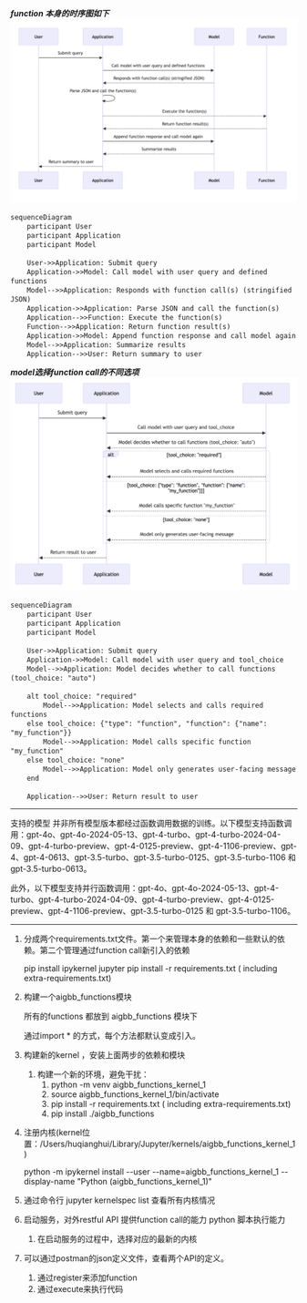 ***function 本身的时序图如下***
![function-call-seq-flow](./assets/function_call_seq_chart.png)

```Mermaid
sequenceDiagram
    participant User
    participant Application
    participant Model

    User->>Application: Submit query
    Application->>Model: Call model with user query and defined functions
    Model-->>Application: Responds with function call(s) (stringified JSON)
    Application->>Application: Parse JSON and call the function(s)
    Application-->>Function: Execute the function(s)
    Function-->>Application: Return function result(s)
    Application->>Model: Append function response and call model again
    Model-->>Application: Summarize results
    Application-->>User: Return summary to user
```


***model选择function call的不同选项***
![function-choose-seq-flow](./assets/function_choose_seq_chart.png)

```Mermaid
sequenceDiagram
    participant User
    participant Application
    participant Model

    User->>Application: Submit query
    Application->>Model: Call model with user query and tool_choice
    Model-->>Application: Model decides whether to call functions (tool_choice: "auto")
    
    alt tool_choice: "required"
        Model-->>Application: Model selects and calls required functions
    else tool_choice: {"type": "function", "function": {"name": "my_function"}}
        Model-->>Application: Model calls specific function "my_function"
    else tool_choice: "none"
        Model-->>Application: Model only generates user-facing message
    end

    Application-->>User: Return result to user
```

***
支持的模型
并非所有模型版本都经过函数调用数据的训练。以下模型支持函数调用：gpt-4o、gpt-4o-2024-05-13、gpt-4-turbo、gpt-4-turbo-2024-04-09、gpt-4-turbo-preview、gpt-4-0125-preview、gpt-4-1106-preview、gpt-4、gpt-4-0613、gpt-3.5-turbo、gpt-3.5-turbo-0125、gpt-3.5-turbo-1106 和 gpt-3.5-turbo-0613。

此外，以下模型支持并行函数调用：gpt-4o、gpt-4o-2024-05-13、gpt-4-turbo、gpt-4-turbo-2024-04-09、gpt-4-turbo-preview、gpt-4-0125-preview、gpt-4-1106-preview、gpt-3.5-turbo-0125 和 gpt-3.5-turbo-1106。
***


1. 分成两个requirements.txt文件。第一个来管理本身的依赖和一些默认的依赖。第二个管理通过function call新引入的依赖

   pip install ipykernel jupyter
   pip install -r requirements.txt ( including extra-requirements.txt)
2. 构建一个aigbb_functions模块

   所有的functions 都放到 aigbb_functions 模块下

   通过import * 的方式，每个方法都默认变成引入。
3. 构建新的kernel ，安装上面两步的依赖和模块

   1. 构建一个新的环境，避免干扰：
      1. python -m venv aigbb_functions_kernel_1
      2. source  aigbb_functions_kernel_1/bin/activate
      3. pip install -r requirements.txt ( including extra-requirements.txt)
      4. pip install  ./aigbb_functions
4. 注册内核(kernel位置：/Users/huqianghui/Library/Jupyter/kernels/aigbb_functions_kernel_1)

   python -m ipykernel install --user --name=aigbb_functions_kernel_1 --display-name "Python (aigbb_functions_kernel_1)"
5. 通过命令行 jupyter kernelspec list 查看所有内核情况
6. 启动服务，对外restful API 提供function call的能力 python 脚本执行能力

   1. 在启动服务的过程中，选择对应的最新的内核
7. 可以通过postman的json定义文件，查看两个API的定义。

   1. 通过register来添加function
   2. 通过execute来执行代码
